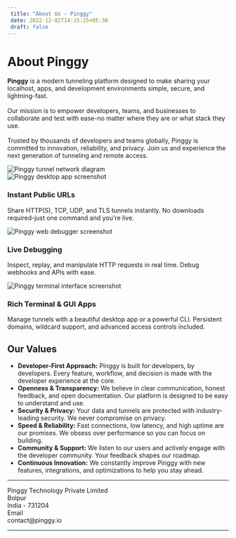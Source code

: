 ```yaml
---
 title: "About Us - Pinggy" 
 date: 2022-12-02T14:15:25+05:30 
 draft: false 
---
```


<!-- Hero Section -->
<div class="container my-5">
  <div class="row align-items-center justify-content-center">
    <div class="col-lg-6">
      <div class="card p-4 shadow">
        <div class="card-body">
          <h1 class="card-title display-5 mb-3">About Pinggy</h1>
          <p class="card-text fs-5">
            <b>Pinggy</b> is a modern tunneling platform designed to make sharing your localhost, apps, and development environments simple, secure, and lightning-fast.<br /><br />
            Our mission is to empower developers, teams, and businesses to collaborate and test with ease-no matter where they are or what stack they use.<br /><br />
            Trusted by thousands of developers and teams globally, Pinggy is committed to innovation, reliability, and privacy. Join us and experience the next generation of tunneling and remote access.
          </p>
        </div>
      </div>
    </div>
    <div class="col-lg-6 mb-4 mb-lg-0">
      <img src="/assets/header.webp" alt="Pinggy tunnel network diagram" class="img-fluid rounded" />
    </div>
  </div>
</div>

<!-- Features Section -->
<div class="container my-5">
    <div class="row justify-content-center align-items-stretch">
    <div class="col-lg-4 mb-4">
      <div class="card h-100 p-4 text-center shadow">
        <img src="/assets/app5.webp" alt="Pinggy desktop app screenshot" class="img-fluid rounded mb-3" />
        <h3 class="card-title">Instant Public URLs</h3>
        <p class="card-text">Share HTTP(S), TCP, UDP, and TLS tunnels instantly. No downloads required-just one command and you're live.</p>
      </div>
    </div>
    <div class="col-lg-4 mb-4">
      <div class="card h-100 p-4 text-center shadow">
        <img src="/assets/webdebugger.webp" alt="Pinggy web debugger screenshot" class="img-fluid rounded mb-3" />
        <h3 class="card-title">Live Debugging</h3>
        <p class="card-text">Inspect, replay, and manipulate HTTP requests in real time. Debug webhooks and APIs with ease.</p>
      </div>
    </div>
    <div class="col-lg-4 mb-4">
      <div class="card h-100 p-4 text-center shadow">
        <img src="/assets/tui1.webp" alt="Pinggy terminal interface screenshot" class="img-fluid rounded mb-3" />
        <h3 class="card-title">Rich Terminal & GUI Apps</h3>
        <p class="card-text">Manage tunnels with a beautiful desktop app or a powerful CLI. Persistent domains, wildcard support, and advanced access controls included.</p>
      </div>
    </div>
  </div>
</div>

<!-- Values Section -->
<div class="container my-5">
    <div class="row justify-content-center align-items-stretch">
    <div class="col-lg-10">
      <div class="card p-4 shadow border-0">
        <div class="card-body">
          <h2 class="card-title mb-4">Our Values</h2>
          <ul class="list-unstyled fs-5">
            <li class="mb-3">
              <b>Developer-First Approach:</b> Pinggy is built for developers, by developers. Every feature, workflow, and decision is made with the developer experience at the core.
            </li>
            <li class="mb-3">
              <b>Openness & Transparency:</b> We believe in clear communication, honest feedback, and open documentation. Our platform is designed to be easy to understand and use.
            </li>
            <li class="mb-3">
              <b>Security & Privacy:</b> Your data and tunnels are protected with industry-leading security. We never compromise on privacy.
            </li>
            <li class="mb-3">
              <b>Speed & Reliability:</b> Fast connections, low latency, and high uptime are our promises. We obsess over performance so you can focus on building.
            </li>
            <li class="mb-3">
              <b>Community & Support:</b> We listen to our users and actively engage with the developer community. Your feedback shapes our roadmap.
            </li>
            <li class="mb-3">
              <b>Continuous Innovation:</b> We constantly improve Pinggy with new features, integrations, and optimizations to help you stay ahead.
            </li>
          </ul>
        </div>
      </div>
    </div>
  </div>
</div>

<hr class="mt-5 mb-5" />
<div
  class="Contact-Container d-flex flex-column flex-md-row flex-wrap flex-fill justify-content-center"
>
  <div class="col-lg-6 col-md-12 px-2 py-4">
    <div class="d-flex flex-row bd-highlight justify-content-center">
      <div class="feature bg-primary bg-gradient text-white rounded-3">
        <i class="bi bi-pin-map"></i>
      </div>
      <div class="px-2 bd-highlight">
        <div class="feature-name">Pinggy Technology Private Limited</div>
        <div class="feature-description">
          Bolpur <br />
          India - 731204
        </div>
      </div>
    </div>
  </div>
  <div class="col-lg-6 col-md-12 px-2 py-4">
    <div class="d-flex flex-row bd-highlight justify-content-center">
      <div class="feature bg-primary bg-gradient text-white rounded-3 mb-3">
        <i class="bi bi-envelope"></i>
      </div>
      <div class="px-2 bd-highlight">
        <div class="feature-name">Email</div>
        <div class="feature-description">contact@pinggy.io</div>
      </div>
    </div>
  </div>
</div>
<hr />
<div id="my-reform"></div>

<script>
  window.Reform =
    window.Reform ||
    function () {
      (Reform.q = Reform.q || []).push(arguments);
    };
</script>
<script
  id="reform-script"
  async
  src="https://embed.reform.app/v1/embed.js"
></script>
<script>
  Reform("init", {
    url: "https://forms.reform.app/DtpE3m/feedback/noRstj",
    target: "#my-reform",
    background: "default",
  });
</script>
